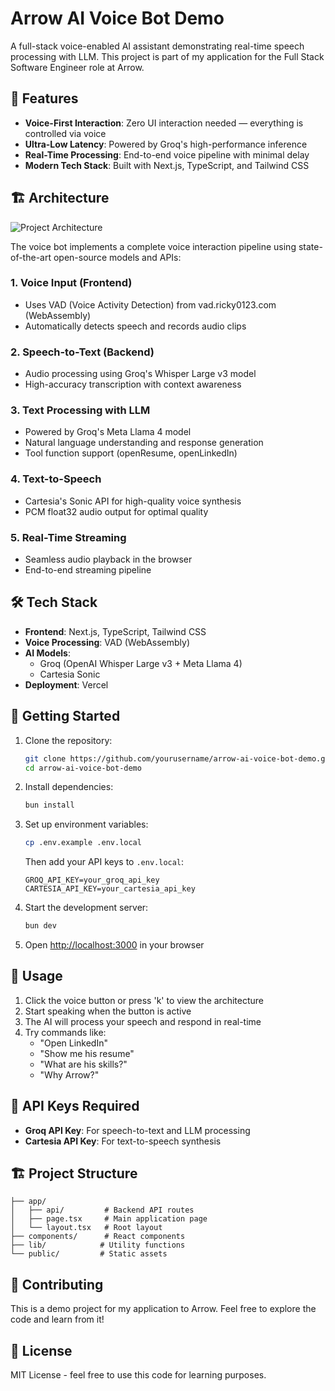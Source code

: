 # Arrow AI Voice Bot Demo

A full-stack voice-enabled AI assistant demonstrating real-time speech processing with LLM. This project is part of my application for the Full Stack Software Engineer role at Arrow.

## 🚀 Features

- **Voice-First Interaction**: Zero UI interaction needed — everything is controlled via voice
- **Ultra-Low Latency**: Powered by Groq's high-performance inference
- **Real-Time Processing**: End-to-end voice pipeline with minimal delay
- **Modern Tech Stack**: Built with Next.js, TypeScript, and Tailwind CSS

## 🏗️ Architecture

![Project Architecture](/image.png)

The voice bot implements a complete voice interaction pipeline using state-of-the-art open-source models and APIs:

### 1. Voice Input (Frontend)

- Uses VAD (Voice Activity Detection) from vad.ricky0123.com (WebAssembly)
- Automatically detects speech and records audio clips

### 2. Speech-to-Text (Backend)

- Audio processing using Groq's Whisper Large v3 model
- High-accuracy transcription with context awareness

### 3. Text Processing with LLM

- Powered by Groq's Meta Llama 4 model
- Natural language understanding and response generation
- Tool function support (openResume, openLinkedIn)

### 4. Text-to-Speech

- Cartesia's Sonic API for high-quality voice synthesis
- PCM float32 audio output for optimal quality

### 5. Real-Time Streaming

- Seamless audio playback in the browser
- End-to-end streaming pipeline

## 🛠️ Tech Stack

- **Frontend**: Next.js, TypeScript, Tailwind CSS
- **Voice Processing**: VAD (WebAssembly)
- **AI Models**:
  - Groq (OpenAI Whisper Large v3 + Meta Llama 4)
  - Cartesia Sonic
- **Deployment**: Vercel

## 🚀 Getting Started

1. Clone the repository:

   ```bash
   git clone https://github.com/yourusername/arrow-ai-voice-bot-demo.git
   cd arrow-ai-voice-bot-demo
   ```

2. Install dependencies:

   ```bash
   bun install
   ```

3. Set up environment variables:

   ```bash
   cp .env.example .env.local
   ```

   Then add your API keys to `.env.local`:

   ```
   GROQ_API_KEY=your_groq_api_key
   CARTESIA_API_KEY=your_cartesia_api_key
   ```

4. Start the development server:

   ```bash
   bun dev
   ```

5. Open [http://localhost:3000](http://localhost:3000) in your browser

## 🎯 Usage

1. Click the voice button or press 'k' to view the architecture
2. Start speaking when the button is active
3. The AI will process your speech and respond in real-time
4. Try commands like:
   - "Open LinkedIn"
   - "Show me his resume"
   - "What are his skills?"
   - "Why Arrow?"

## 🔑 API Keys Required

- **Groq API Key**: For speech-to-text and LLM processing
- **Cartesia API Key**: For text-to-speech synthesis

## 🏗️ Project Structure

```
├── app/
│   ├── api/         # Backend API routes
│   ├── page.tsx     # Main application page
│   └── layout.tsx   # Root layout
├── components/      # React components
├── lib/            # Utility functions
└── public/         # Static assets
```

## 🤝 Contributing

This is a demo project for my application to Arrow. Feel free to explore the code and learn from it!

## 📝 License

MIT License - feel free to use this code for learning purposes.
